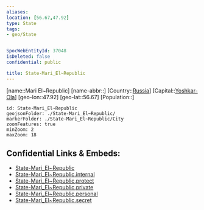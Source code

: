 ```yaml
---
aliases: 
location: [56.67,47.92]
type: State
tags:
- geo/State


SpocWebEntityId: 37048
isDeleted: false
confidential: public

title: State-Mari_El~Republic
---
```

[name::Mari El~Republic]
[name-abbr::]
[Country::[Russia](geo/Continent/Europe/Russia.md)]
[Capital::[Yoshkar-Ola](geo/Continent/Europe/Russia/City/Yoshkar-Ola.md)]
[geo-lon::47.92]
[geo-lat::56.67]
[Population::]



```leaflet
id: State-Mari_El~Republic
geojsonFolder: ./State-Mari_El~Republic/
markerFolder: ./State-Mari_El~Republic/City
zoomFeatures: true 
minZoom: 2 
maxZoom: 18
```


## Confidential Links & Embeds: 
- [State-Mari_El~Republic](../../../../../../_public/geo/Continent/Europe/Russia/State/State-Mari_El~Republic.md) 
- [State-Mari_El~Republic.internal](../../../../../../_internal/geo/Continent/Europe/Russia/State/State-Mari_El~Republic.internal.md) 
- [State-Mari_El~Republic.protect](../../../../../../_protect/geo/Continent/Europe/Russia/State/State-Mari_El~Republic.protect.md) 
- [State-Mari_El~Republic.private](../../../../../../_private/geo/Continent/Europe/Russia/State/State-Mari_El~Republic.private.md) 
- [State-Mari_El~Republic.personal](../../../../../../_personal/geo/Continent/Europe/Russia/State/State-Mari_El~Republic.personal.md) 
- [State-Mari_El~Republic.secret](../../../../../../_secret/geo/Continent/Europe/Russia/State/State-Mari_El~Republic.secret.md) 
